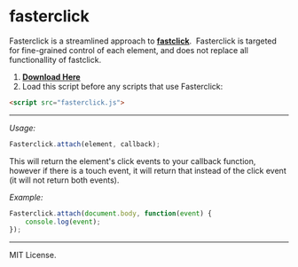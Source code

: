 # fasterclick
Fasterclick is a streamlined approach to **[fastclick](https://github.com/ftlabs/fastclick)**. &nbsp;Fasterclick is targeted for fine-grained control of each element, and does not replace all functionallity of fastclick.

1. **[Download Here](https://github.com/jdh11235/fasterclick/releases)**
2. Load this script before any scripts that use Fasterclick:
```html
<script src="fasterclick.js">
```

___

*Usage:*
```javascript
Fasterclick.attach(element, callback);
```

This will return the element's click events to your callback function, however if there is a touch event, it will return that instead of the click event (it will not return both events).

*Example:*
```javascript
Fasterclick.attach(document.body, function(event) {
	console.log(event);
});
```

___

MIT License.
